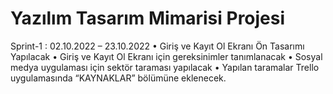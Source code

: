 ﻿# Yazılım Tasarım Mimarisi Projesi

Sprint-1 : 02.10.2022 – 23.10.2022
• Giriş ve Kayıt Ol Ekranı Ön Tasarımı Yapılacak
• Giriş ve Kayıt Ol Ekranı için gereksinimler tanımlanacak
• Sosyal medya uygulaması için sektör taraması yapılacak
• Yapılan taramalar Trello uygulamasında “KAYNAKLAR” bölümüne eklenecek. 			

